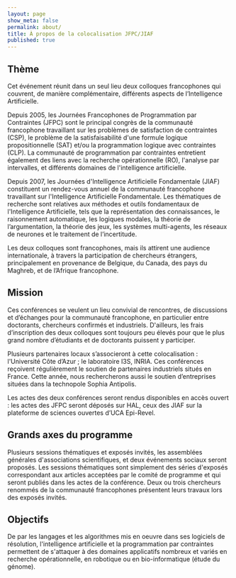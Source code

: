 ```yaml
---
layout: page
show_meta: false
permalink: about/
title: À propos de la colocalisation JFPC/JIAF
published: true
---
```



## Thème 

Cet événement réunit dans un seul lieu deux colloques francophones qui couvrent, de manière complémentaire, différents aspects de l’Intelligence Artificielle.

Depuis 2005, les Journées Francophones de Programmation par Contraintes (JFPC) sont le principal congrès de la communauté francophone travaillant sur les problèmes de satisfaction de contraintes (CSP), le problème de la satisfaisabilité d'une formule logique propositionnelle (SAT) et/ou la programmation logique avec contraintes (CLP).
La communauté de programmation par contraintes entretient également des liens avec la recherche opérationnelle (RO), l'analyse par intervalles, et différents domaines de l'intelligence artificielle.


Depuis 2007, les Journées d'Intelligence Artificielle Fondamentale (JIAF) constituent un rendez-vous annuel de la communauté francophone travaillant sur l'Intelligence Artificielle Fondamentale. Les thématiques de recherche sont relatives aux méthodes et outils fondamentaux de l'Intelligence Artificielle, tels que la représentation des connaissances, le raisonnement automatique, les logiques modales, la théorie de l’argumentation, la théorie des jeux, les systèmes multi-agents, les réseaux de neurones et le traitement de l’incertitude.

Les deux colloques sont francophones, mais ils attirent une audience internationale, à travers la participation de chercheurs étrangers, principalement en provenance de Belgique, du Canada, des pays du Maghreb, et de l’Afrique francophone.



## Mission 

Ces conférences se veulent un lieu convivial de rencontres, de discussions et d’échanges pour la communauté francophone, en particulier entre doctorants, chercheurs confirmés et industriels.
D'ailleurs, les frais d’inscription des deux colloques sont toujours peu élevés pour que le plus grand nombre d’étudiants et de doctorants puissent y participer.

Plusieurs partenaires locaux s’associeront à cette colocalisation : l'Université Côte d’Azur ; le laboratoire I3S, INRIA.
Ces conférences reçoivent régulièrement le soutien de partenaires industriels situés en France. 
Cette année, nous rechercherons aussi le soutien d’entreprises situées dans la technopole Sophia Antipolis.

Les actes des deux conférences seront rendus disponibles en accès ouvert : les actes des JFPC seront déposés sur HAL, ceux des JIAF sur la plateforme de sciences ouvertes d’UCA Epi-Revel.

## Grands axes du programme

Plusieurs sessions thématiques et exposés invités, les assemblées générales d'associations scientifiques, et deux événements sociaux seront proposés.
Les sessions thématiques sont simplement des séries d'exposés correspondant aux articles acceptées par le comité de programme et qui seront publiés dans les actes de la conférence.
Deux ou trois chercheurs renommés de la communauté francophones présentent leurs travaux lors des exposés invités.


## Objectifs 

  De par les langages et les algorithmes mis en oeuvre dans ses logiciels de résolution, l'intelligence artificielle et la programmation par contraintes permettent de s'attaquer à des domaines applicatifs nombreux et variés en recherche opérationnelle, en robotique ou en bio-informatique (étude du génome).


